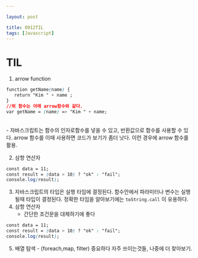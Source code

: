 ```yaml
---

layout: post

title: 0912TIL
tags: [Javascript]
---
```



# TIL

1. arrow function<br>
```css
function getName(name) {
   return "Kim " + name ;
}
//위 함수는 아래 arrow함수와 같다.
var getName = (name) => "Kim " + name;
```
<br>
    - 자바스크립트는 함수의 인자로함수를 넣을 수 있고, 반환값으로 함수를 사용할 수 있다. arrow 함수를 이때 사용하면 코드가 보기가 좀더 낫다. 이런 경우에 arrow 함수를 활용.

2. 삼항 연산자
```css
const data = 11;
const result = (data > 10) ? "ok" : "fail";
console.log(result);
```
3. 자바스크립트의 타입은 실행 타임에 결정된다. 함수안에서 파라미터나 변수는 실행될때 타입이 결정된다. 정확한 타임을 알아보기에는 `toString.call` 이 유용하다.
4. 삼항 연산자 
    - 간단한 조건문을 대체하기에 좋다
```css
const data = 11;
const result = (data > 10) ? "ok" : "fail";
console.log(result);
``` 
5. 배열 탐색 - (foreach,map, filter) 중요하다 자주 쓰이는것들, 나중에 더 찾아보기.